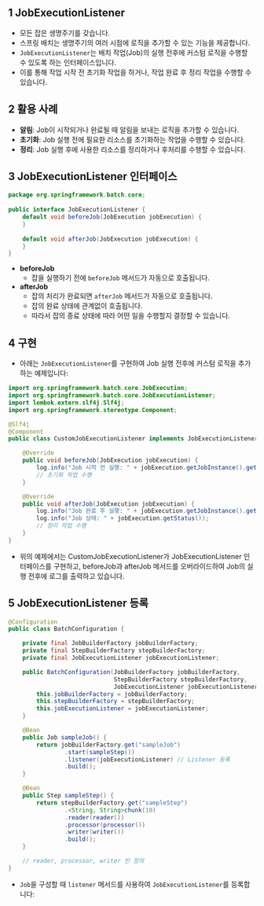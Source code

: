 ##  1 JobExecutionListener

- 모든 잡은 생명주기를 갖습니다.
- 스프링 배치는 생명주기의 여러 시점에 로직을 추가할 수 있는 기능을 제공합니다.
- `JobExecutionListener`는 배치 작업(Job)의 실행 전후에 커스텀 로직을 수행할 수 있도록 하는 인터페이스입니다.
- 이를 통해 작업 시작 전 초기화 작업을 하거나, 작업 완료 후 정리 작업을 수행할 수 있습니다.



##  2 활용 사례

- **알림**: Job이 시작되거나 완료될 때 알림을 보내는 로직을 추가할 수 있습니다.
- **초기화**: Job 실행 전에 필요한 리소스를 초기화하는 작업을 수행할 수 있습니다.
- **정리**: Job 실행 후에 사용한 리소스를 정리하거나 후처리를 수행할 수 있습니다.



##  3 JobExecutionListener 인터페이스

```java
package org.springframework.batch.core;  
  
public interface JobExecutionListener {  
    default void beforeJob(JobExecution jobExecution) {  
    }  
  
    default void afterJob(JobExecution jobExecution) {  
    }  
}
```

- **beforeJob**
    - 잡을 실행하기 전에 `beforeJob` 메서드가 자동으로 호출됩니다.
- **afterJob**
    - 잡의 처리가 완료되면 `afterJob` 메서드가 자동으로 호출됩니다.
    - 잡의 완료 상태에 관계없이 호출됩니다.
    - 따라서 잡의 종료 상태에 따라 어떤 일을 수행할지 결정할 수 있습니다.



##  4 구현

- 아래는 `JobExecutionListener`를 구현하여 Job 실행 전후에 커스텀 로직을 추가하는 예제입니다:

```java
import org.springframework.batch.core.JobExecution;
import org.springframework.batch.core.JobExecutionListener;
import lombok.extern.slf4j.Slf4j;
import org.springframework.stereotype.Component;

@Slf4j
@Component
public class CustomJobExecutionListener implements JobExecutionListener {

    @Override
    public void beforeJob(JobExecution jobExecution) {
        log.info("Job 시작 전 실행: " + jobExecution.getJobInstance().getJobName());
        // 초기화 작업 수행
    }

    @Override
    public void afterJob(JobExecution jobExecution) {
        log.info("Job 완료 후 실행: " + jobExecution.getJobInstance().getJobName());
        log.info("Job 상태: " + jobExecution.getStatus());
        // 정리 작업 수행
    }
}
```

- 위의 예제에서는 CustomJobExecutionListener가 JobExecutionListener 인터페이스를 구현하고, beforeJob과 afterJob 메서드를 오버라이드하여 Job의 실행 전후에 로그를 출력하고 있습니다.



##  5 JobExecutionListener 등록

```java
@Configuration
public class BatchConfiguration {

    private final JobBuilderFactory jobBuilderFactory;
    private final StepBuilderFactory stepBuilderFactory;
    private final JobExecutionListener jobExecutionListener;

    public BatchConfiguration(JobBuilderFactory jobBuilderFactory, 
                              StepBuilderFactory stepBuilderFactory, 
                              JobExecutionListener jobExecutionListener) {
        this.jobBuilderFactory = jobBuilderFactory;
        this.stepBuilderFactory = stepBuilderFactory;
        this.jobExecutionListener = jobExecutionListener;
    }

    @Bean
    public Job sampleJob() {
        return jobBuilderFactory.get("sampleJob")
                .start(sampleStep())
                .listener(jobExecutionListener) // Listener 등록
                .build();
    }

    @Bean
    public Step sampleStep() {
        return stepBuilderFactory.get("sampleStep")
                .<String, String>chunk(10)
                .reader(reader())
                .processor(processor())
                .writer(writer())
                .build();
    }

    // reader, processor, writer 빈 정의
}
```

- `Job`을 구성할 때 `listener` 메서드를 사용하여 `JobExecutionListener`를 등록합니다: